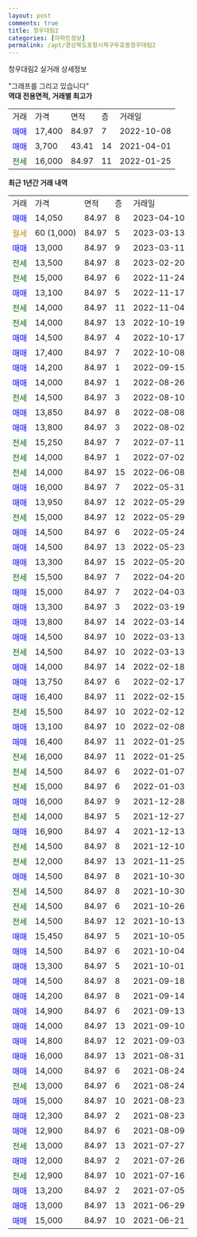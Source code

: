 ```yaml
---
layout: post
comments: true
title: 청우대림2
categories: [아파트정보]
permalink: /apt/경상북도포항시북구두호동청우대림2
---
```


청우대림2 실거래 상세정보

<script type="text/javascript">
  google.charts.load('current', {'packages':['line', 'corechart']});
  google.charts.setOnLoadCallback(drawChart);

  function drawChart() {
    var data = new google.visualization.DataTable();
    data.addColumn('date', '거래일');
    data.addColumn('number', "매매");
    data.addColumn('number', "전세");
    data.addColumn('number', "전매");

    data.addRows([[new Date(Date.parse("2023-04-10")), 14050, null, null], [new Date(Date.parse("2023-03-13")), null, null, null], [new Date(Date.parse("2023-03-11")), 13000, null, null], [new Date(Date.parse("2023-02-20")), null, 13500, null], [new Date(Date.parse("2022-11-24")), null, 15000, null], [new Date(Date.parse("2022-11-17")), 13100, null, null], [new Date(Date.parse("2022-11-04")), null, 14000, null], [new Date(Date.parse("2022-10-19")), null, 14000, null], [new Date(Date.parse("2022-10-17")), 14500, null, null], [new Date(Date.parse("2022-10-08")), 17400, null, null], [new Date(Date.parse("2022-09-15")), 14200, null, null], [new Date(Date.parse("2022-08-26")), 14000, null, null], [new Date(Date.parse("2022-08-10")), null, 14500, null], [new Date(Date.parse("2022-08-08")), 13850, null, null], [new Date(Date.parse("2022-08-02")), 13800, null, null], [new Date(Date.parse("2022-07-11")), null, 15250, null], [new Date(Date.parse("2022-07-02")), null, 14000, null], [new Date(Date.parse("2022-06-08")), null, 14000, null], [new Date(Date.parse("2022-05-31")), 16000, null, null], [new Date(Date.parse("2022-05-29")), 13950, null, null], [new Date(Date.parse("2022-05-29")), null, 15000, null], [new Date(Date.parse("2022-05-24")), 14500, null, null], [new Date(Date.parse("2022-05-23")), 14500, null, null], [new Date(Date.parse("2022-05-20")), 13300, null, null], [new Date(Date.parse("2022-04-20")), null, 15500, null], [new Date(Date.parse("2022-04-03")), 15000, null, null], [new Date(Date.parse("2022-03-19")), 13300, null, null], [new Date(Date.parse("2022-03-14")), 13800, null, null], [new Date(Date.parse("2022-03-13")), 14500, null, null], [new Date(Date.parse("2022-03-13")), null, 14500, null], [new Date(Date.parse("2022-02-18")), 14000, null, null], [new Date(Date.parse("2022-02-17")), 13750, null, null], [new Date(Date.parse("2022-02-15")), 16400, null, null], [new Date(Date.parse("2022-02-12")), null, 15500, null], [new Date(Date.parse("2022-02-08")), 13100, null, null], [new Date(Date.parse("2022-01-25")), 16400, null, null], [new Date(Date.parse("2022-01-25")), null, 16000, null], [new Date(Date.parse("2022-01-07")), null, 14500, null], [new Date(Date.parse("2022-01-03")), null, 15000, null], [new Date(Date.parse("2021-12-28")), 16000, null, null], [new Date(Date.parse("2021-12-27")), null, 14000, null], [new Date(Date.parse("2021-12-13")), 16900, null, null], [new Date(Date.parse("2021-12-10")), null, 14500, null], [new Date(Date.parse("2021-11-25")), null, 12000, null], [new Date(Date.parse("2021-10-30")), 14500, null, null], [new Date(Date.parse("2021-10-30")), null, 14500, null], [new Date(Date.parse("2021-10-26")), null, 14500, null], [new Date(Date.parse("2021-10-13")), null, 14500, null], [new Date(Date.parse("2021-10-05")), 15450, null, null], [new Date(Date.parse("2021-10-04")), 14500, null, null], [new Date(Date.parse("2021-10-01")), 13300, null, null], [new Date(Date.parse("2021-09-18")), 14500, null, null], [new Date(Date.parse("2021-09-14")), 14200, null, null], [new Date(Date.parse("2021-09-13")), 14900, null, null], [new Date(Date.parse("2021-09-10")), 14000, null, null], [new Date(Date.parse("2021-09-03")), 14800, null, null], [new Date(Date.parse("2021-08-31")), 16000, null, null], [new Date(Date.parse("2021-08-24")), 14000, null, null], [new Date(Date.parse("2021-08-24")), null, 13000, null], [new Date(Date.parse("2021-08-23")), 15000, null, null], [new Date(Date.parse("2021-08-23")), 12300, null, null], [new Date(Date.parse("2021-08-09")), 12900, null, null], [new Date(Date.parse("2021-07-27")), null, 13000, null], [new Date(Date.parse("2021-07-26")), 12000, null, null], [new Date(Date.parse("2021-07-16")), null, 12900, null], [new Date(Date.parse("2021-07-05")), 13200, null, null], [new Date(Date.parse("2021-06-29")), 13000, null, null], [new Date(Date.parse("2021-06-21")), 15000, null, null]]);

    var options = {
      hAxis: {
        format: 'yyyy/MM/dd'
      },    
      lineWidth: 0,
      pointsVisible: true,    
      title: '최근 1년간 유형별 실거래가 분포',
      legend: { position: 'bottom' }
    };

    var formatter = new google.visualization.NumberFormat({pattern:'###,###'} );
    formatter.format(data, 1);
    formatter.format(data, 2);
    
    setTimeout(function() {
        var chart = new google.visualization.LineChart(document.getElementById('columnchart_material'));
        chart.draw(data, (options));
        document.getElementById('loading').style.display = 'none';
    }, 200);
  }
</script>


<div id="loading" style="z-index:20; display: block; margin-left: 0px">"그래프를 그리고 있습니다"</div>
<div id="columnchart_material" style="width: 95%; margin-left: 0px; display: block"></div>
<!-- contents start -->
<b>역대 전용면적, 거래별 최고가</b>
<table class="sortable">
    <tr>
      <td>거래</td>
      <td>가격</td>
      <td>면적</td>
      <td>층</td>
      <td>거래일</td>
    </tr>
        <tr>
          <td><a style="color: blue">매매</a></td>
          <td>17,400</td>
          <td>84.97</td>
          <td>7</td>
          <td>2022-10-08</td>
        </tr>            <tr>
          <td><a style="color: blue">매매</a></td>
          <td>3,700</td>
          <td>43.41</td>
          <td>14</td>
          <td>2021-04-01</td>
        </tr>        
        <tr>
              <td><a style="color: darkgreen">전세</a></td>
              <td>16,000</td>
              <td>84.97</td>
              <td>11</td>
              <td>2022-01-25</td>
            </tr>        
    
</table>

<b>최근 1년간 거래 내역</b>

<table class="sortable">
    <tr>
      <td>거래</td>
      <td>가격</td>
      <td>면적</td>
      <td>층</td>
      <td>거래일</td>
    </tr>
    <tr>
      <td><a style="color: blue">매매</a></td>
      <td>14,050</td>
      <td>84.97</td>
      <td>8</td>
      <td>2023-04-10</td>
    </tr>          <tr>
      <td><a style="color: darkgoldenrod">월세</a></td>
      <td>60 (1,000)</td>
      <td>84.97</td>
      <td>5</td>
      <td>2023-03-13</td>
    </tr>          <tr>
      <td><a style="color: blue">매매</a></td>
      <td>13,000</td>
      <td>84.97</td>
      <td>9</td>
      <td>2023-03-11</td>
    </tr>          <tr>
      <td><a style="color: darkgreen">전세</a></td>
      <td>13,500</td>
      <td>84.97</td>
      <td>8</td>
      <td>2023-02-20</td>
    </tr>          <tr>
      <td><a style="color: darkgreen">전세</a></td>
      <td>15,000</td>
      <td>84.97</td>
      <td>6</td>
      <td>2022-11-24</td>
    </tr>          <tr>
      <td><a style="color: blue">매매</a></td>
      <td>13,100</td>
      <td>84.97</td>
      <td>5</td>
      <td>2022-11-17</td>
    </tr>          <tr>
      <td><a style="color: darkgreen">전세</a></td>
      <td>14,000</td>
      <td>84.97</td>
      <td>11</td>
      <td>2022-11-04</td>
    </tr>          <tr>
      <td><a style="color: darkgreen">전세</a></td>
      <td>14,000</td>
      <td>84.97</td>
      <td>13</td>
      <td>2022-10-19</td>
    </tr>          <tr>
      <td><a style="color: blue">매매</a></td>
      <td>14,500</td>
      <td>84.97</td>
      <td>4</td>
      <td>2022-10-17</td>
    </tr>          <tr>
      <td><a style="color: blue">매매</a></td>
      <td>17,400</td>
      <td>84.97</td>
      <td>7</td>
      <td>2022-10-08</td>
    </tr>          <tr>
      <td><a style="color: blue">매매</a></td>
      <td>14,200</td>
      <td>84.97</td>
      <td>1</td>
      <td>2022-09-15</td>
    </tr>          <tr>
      <td><a style="color: blue">매매</a></td>
      <td>14,000</td>
      <td>84.97</td>
      <td>1</td>
      <td>2022-08-26</td>
    </tr>          <tr>
      <td><a style="color: darkgreen">전세</a></td>
      <td>14,500</td>
      <td>84.97</td>
      <td>3</td>
      <td>2022-08-10</td>
    </tr>          <tr>
      <td><a style="color: blue">매매</a></td>
      <td>13,850</td>
      <td>84.97</td>
      <td>8</td>
      <td>2022-08-08</td>
    </tr>          <tr>
      <td><a style="color: blue">매매</a></td>
      <td>13,800</td>
      <td>84.97</td>
      <td>3</td>
      <td>2022-08-02</td>
    </tr>          <tr>
      <td><a style="color: darkgreen">전세</a></td>
      <td>15,250</td>
      <td>84.97</td>
      <td>7</td>
      <td>2022-07-11</td>
    </tr>          <tr>
      <td><a style="color: darkgreen">전세</a></td>
      <td>14,000</td>
      <td>84.97</td>
      <td>1</td>
      <td>2022-07-02</td>
    </tr>          <tr>
      <td><a style="color: darkgreen">전세</a></td>
      <td>14,000</td>
      <td>84.97</td>
      <td>15</td>
      <td>2022-06-08</td>
    </tr>          <tr>
      <td><a style="color: blue">매매</a></td>
      <td>16,000</td>
      <td>84.97</td>
      <td>7</td>
      <td>2022-05-31</td>
    </tr>          <tr>
      <td><a style="color: blue">매매</a></td>
      <td>13,950</td>
      <td>84.97</td>
      <td>12</td>
      <td>2022-05-29</td>
    </tr>          <tr>
      <td><a style="color: darkgreen">전세</a></td>
      <td>15,000</td>
      <td>84.97</td>
      <td>12</td>
      <td>2022-05-29</td>
    </tr>          <tr>
      <td><a style="color: blue">매매</a></td>
      <td>14,500</td>
      <td>84.97</td>
      <td>6</td>
      <td>2022-05-24</td>
    </tr>          <tr>
      <td><a style="color: blue">매매</a></td>
      <td>14,500</td>
      <td>84.97</td>
      <td>13</td>
      <td>2022-05-23</td>
    </tr>          <tr>
      <td><a style="color: blue">매매</a></td>
      <td>13,300</td>
      <td>84.97</td>
      <td>15</td>
      <td>2022-05-20</td>
    </tr>          <tr>
      <td><a style="color: darkgreen">전세</a></td>
      <td>15,500</td>
      <td>84.97</td>
      <td>7</td>
      <td>2022-04-20</td>
    </tr>          <tr>
      <td><a style="color: blue">매매</a></td>
      <td>15,000</td>
      <td>84.97</td>
      <td>7</td>
      <td>2022-04-03</td>
    </tr>          <tr>
      <td><a style="color: blue">매매</a></td>
      <td>13,300</td>
      <td>84.97</td>
      <td>3</td>
      <td>2022-03-19</td>
    </tr>          <tr>
      <td><a style="color: blue">매매</a></td>
      <td>13,800</td>
      <td>84.97</td>
      <td>14</td>
      <td>2022-03-14</td>
    </tr>          <tr>
      <td><a style="color: blue">매매</a></td>
      <td>14,500</td>
      <td>84.97</td>
      <td>10</td>
      <td>2022-03-13</td>
    </tr>          <tr>
      <td><a style="color: darkgreen">전세</a></td>
      <td>14,500</td>
      <td>84.97</td>
      <td>10</td>
      <td>2022-03-13</td>
    </tr>          <tr>
      <td><a style="color: blue">매매</a></td>
      <td>14,000</td>
      <td>84.97</td>
      <td>14</td>
      <td>2022-02-18</td>
    </tr>          <tr>
      <td><a style="color: blue">매매</a></td>
      <td>13,750</td>
      <td>84.97</td>
      <td>6</td>
      <td>2022-02-17</td>
    </tr>          <tr>
      <td><a style="color: blue">매매</a></td>
      <td>16,400</td>
      <td>84.97</td>
      <td>11</td>
      <td>2022-02-15</td>
    </tr>          <tr>
      <td><a style="color: darkgreen">전세</a></td>
      <td>15,500</td>
      <td>84.97</td>
      <td>10</td>
      <td>2022-02-12</td>
    </tr>          <tr>
      <td><a style="color: blue">매매</a></td>
      <td>13,100</td>
      <td>84.97</td>
      <td>10</td>
      <td>2022-02-08</td>
    </tr>          <tr>
      <td><a style="color: blue">매매</a></td>
      <td>16,400</td>
      <td>84.97</td>
      <td>11</td>
      <td>2022-01-25</td>
    </tr>          <tr>
      <td><a style="color: darkgreen">전세</a></td>
      <td>16,000</td>
      <td>84.97</td>
      <td>11</td>
      <td>2022-01-25</td>
    </tr>          <tr>
      <td><a style="color: darkgreen">전세</a></td>
      <td>14,500</td>
      <td>84.97</td>
      <td>6</td>
      <td>2022-01-07</td>
    </tr>          <tr>
      <td><a style="color: darkgreen">전세</a></td>
      <td>15,000</td>
      <td>84.97</td>
      <td>6</td>
      <td>2022-01-03</td>
    </tr>          <tr>
      <td><a style="color: blue">매매</a></td>
      <td>16,000</td>
      <td>84.97</td>
      <td>9</td>
      <td>2021-12-28</td>
    </tr>          <tr>
      <td><a style="color: darkgreen">전세</a></td>
      <td>14,000</td>
      <td>84.97</td>
      <td>5</td>
      <td>2021-12-27</td>
    </tr>          <tr>
      <td><a style="color: blue">매매</a></td>
      <td>16,900</td>
      <td>84.97</td>
      <td>4</td>
      <td>2021-12-13</td>
    </tr>          <tr>
      <td><a style="color: darkgreen">전세</a></td>
      <td>14,500</td>
      <td>84.97</td>
      <td>8</td>
      <td>2021-12-10</td>
    </tr>          <tr>
      <td><a style="color: darkgreen">전세</a></td>
      <td>12,000</td>
      <td>84.97</td>
      <td>13</td>
      <td>2021-11-25</td>
    </tr>          <tr>
      <td><a style="color: blue">매매</a></td>
      <td>14,500</td>
      <td>84.97</td>
      <td>8</td>
      <td>2021-10-30</td>
    </tr>          <tr>
      <td><a style="color: darkgreen">전세</a></td>
      <td>14,500</td>
      <td>84.97</td>
      <td>8</td>
      <td>2021-10-30</td>
    </tr>          <tr>
      <td><a style="color: darkgreen">전세</a></td>
      <td>14,500</td>
      <td>84.97</td>
      <td>6</td>
      <td>2021-10-26</td>
    </tr>          <tr>
      <td><a style="color: darkgreen">전세</a></td>
      <td>14,500</td>
      <td>84.97</td>
      <td>12</td>
      <td>2021-10-13</td>
    </tr>          <tr>
      <td><a style="color: blue">매매</a></td>
      <td>15,450</td>
      <td>84.97</td>
      <td>5</td>
      <td>2021-10-05</td>
    </tr>          <tr>
      <td><a style="color: blue">매매</a></td>
      <td>14,500</td>
      <td>84.97</td>
      <td>6</td>
      <td>2021-10-04</td>
    </tr>          <tr>
      <td><a style="color: blue">매매</a></td>
      <td>13,300</td>
      <td>84.97</td>
      <td>5</td>
      <td>2021-10-01</td>
    </tr>          <tr>
      <td><a style="color: blue">매매</a></td>
      <td>14,500</td>
      <td>84.97</td>
      <td>8</td>
      <td>2021-09-18</td>
    </tr>          <tr>
      <td><a style="color: blue">매매</a></td>
      <td>14,200</td>
      <td>84.97</td>
      <td>8</td>
      <td>2021-09-14</td>
    </tr>          <tr>
      <td><a style="color: blue">매매</a></td>
      <td>14,900</td>
      <td>84.97</td>
      <td>6</td>
      <td>2021-09-13</td>
    </tr>          <tr>
      <td><a style="color: blue">매매</a></td>
      <td>14,000</td>
      <td>84.97</td>
      <td>13</td>
      <td>2021-09-10</td>
    </tr>          <tr>
      <td><a style="color: blue">매매</a></td>
      <td>14,800</td>
      <td>84.97</td>
      <td>12</td>
      <td>2021-09-03</td>
    </tr>          <tr>
      <td><a style="color: blue">매매</a></td>
      <td>16,000</td>
      <td>84.97</td>
      <td>13</td>
      <td>2021-08-31</td>
    </tr>          <tr>
      <td><a style="color: blue">매매</a></td>
      <td>14,000</td>
      <td>84.97</td>
      <td>6</td>
      <td>2021-08-24</td>
    </tr>          <tr>
      <td><a style="color: darkgreen">전세</a></td>
      <td>13,000</td>
      <td>84.97</td>
      <td>6</td>
      <td>2021-08-24</td>
    </tr>          <tr>
      <td><a style="color: blue">매매</a></td>
      <td>15,000</td>
      <td>84.97</td>
      <td>10</td>
      <td>2021-08-23</td>
    </tr>          <tr>
      <td><a style="color: blue">매매</a></td>
      <td>12,300</td>
      <td>84.97</td>
      <td>2</td>
      <td>2021-08-23</td>
    </tr>          <tr>
      <td><a style="color: blue">매매</a></td>
      <td>12,900</td>
      <td>84.97</td>
      <td>6</td>
      <td>2021-08-09</td>
    </tr>          <tr>
      <td><a style="color: darkgreen">전세</a></td>
      <td>13,000</td>
      <td>84.97</td>
      <td>13</td>
      <td>2021-07-27</td>
    </tr>          <tr>
      <td><a style="color: blue">매매</a></td>
      <td>12,000</td>
      <td>84.97</td>
      <td>2</td>
      <td>2021-07-26</td>
    </tr>          <tr>
      <td><a style="color: darkgreen">전세</a></td>
      <td>12,900</td>
      <td>84.97</td>
      <td>10</td>
      <td>2021-07-16</td>
    </tr>          <tr>
      <td><a style="color: blue">매매</a></td>
      <td>13,200</td>
      <td>84.97</td>
      <td>2</td>
      <td>2021-07-05</td>
    </tr>          <tr>
      <td><a style="color: blue">매매</a></td>
      <td>13,000</td>
      <td>84.97</td>
      <td>13</td>
      <td>2021-06-29</td>
    </tr>          <tr>
      <td><a style="color: blue">매매</a></td>
      <td>15,000</td>
      <td>84.97</td>
      <td>10</td>
      <td>2021-06-21</td>
    </tr>      </table>
<!-- contents end -->    

